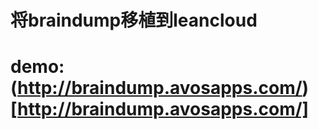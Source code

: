 # 将braindump移植到leancloud

# demo: (http://braindump.avosapps.com/)[http://braindump.avosapps.com/]

